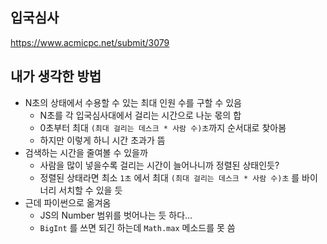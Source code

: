 ## 입국심사

<https://www.acmicpc.net/submit/3079>

## 내가 생각한 방법

- N초의 상태에서 수용할 수 있는 최대 인원 수를 구할 수 있음
  - N초를 각 입국심사대에서 걸리는 시간으로 나눈 몫의 합
  - 0초부터 최대 `(최대 걸리는 데스크 * 사람 수)초`까지 순서대로 찾아봄
  - 하지만 이렇게 하니 시간 초과가 뜸
- 검색하는 시간을 줄여볼 수 있을까
  - 사람을 많이 넣을수록 걸리는 시간이 늘어나니까 정렬된 상태인듯?
  - 정렬된 상태라면 최소 `1초` 에서 최대 `(최대 걸리는 데스크 * 사람 수)초` 를 바이너리 서치할 수 있을 듯
- 근데 파이썬으로 옮겨옴
  - JS의 Number 범위를 벗어나는 듯 하다...
  - `BigInt` 를 쓰면 되긴 하는데 `Math.max` 메소드를 못 씀
